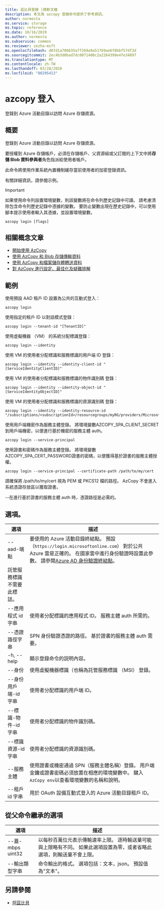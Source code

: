 ```yaml
---
title: 茲比貝登錄 |微軟文檔
description: 本文為 azcopy 登錄命令提供了參考資訊。
author: normesta
ms.service: storage
ms.topic: reference
ms.date: 10/16/2019
ms.author: normesta
ms.subservice: common
ms.reviewer: zezha-msft
ms.openlocfilehash: d07d1a706635a7f269a9a51769ae6f8bbf57df3d
ms.sourcegitcommit: 2ec4b3d0bad7dc0071400c2a2264399e4fe34897
ms.translationtype: MT
ms.contentlocale: zh-TW
ms.lasthandoff: 03/28/2020
ms.locfileid: "80295413"
---
```

# <a name="azcopy-login"></a>azcopy 登入

登錄到 Azure 活動目錄以訪問 Azure 存儲資源。

## <a name="synopsis"></a>概要

登錄到 Azure 活動目錄以訪問 Azure 存儲資源。

要授權到 Azure 存儲帳戶，必須在存儲帳戶、父資源組或父訂閱的上下文中將**存儲 Blob 資料參與者**角色指派給使用者帳戶。

此命令將使用作業系統內置機制緩存當前使用者的加密登錄資訊。

有關詳細資訊，請參閱示例。

> [!IMPORTANT]
> 如果使用命令列設置環境變數，則該變數將在命令列歷史記錄中可讀。 請考慮清除包含命令列歷史記錄中憑據的變數。 要防止變數出現在歷史記錄中，可以使用腳本提示使用者輸入其憑據，並設置環境變數。

```azcopy
azcopy login [flags]
```

## <a name="related-conceptual-articles"></a>相關概念文章

- [開始使用 AzCopy](storage-use-azcopy-v10.md)
- [使用 AzCopy 和 Blob 存儲傳輸資料](storage-use-azcopy-blobs.md)
- [使用 AzCopy 和檔案儲存體轉送資料](storage-use-azcopy-files.md)
- [對 AzCopy 進行設定、最佳化及疑難排解](storage-use-azcopy-configure.md)

## <a name="examples"></a>範例

使用預設 AAD 租戶 ID 設置為公共的互動式登入：

```azcopy
azcopy login
```

使用指定的租戶 ID 以對話模式登錄：

```azcopy
azcopy login --tenant-id "[TenantID]"
```

使用虛擬機器 （VM） 的系統分配標識登錄：

```azcopy
azcopy login --identity
```

使用 VM 的使用者分配標識和服務標識的用戶端 ID 登錄：

```azcopy
azcopy login --identity --identity-client-id "[ServiceIdentityClientID]"
```

使用 VM 的使用者分配標識和服務標識的物件識別碼 登錄：

```azcopy
azcopy login --identity --identity-object-id "[ServiceIdentityObjectID]"
```

使用 VM 的使用者分配標識和服務標識的資源識別碼 登錄：

```azcopy
azcopy login --identity --identity-resource-id "/subscriptions/<subscriptionId>/resourcegroups/myRG/providers/Microsoft.ManagedIdentity/userAssignedIdentities/myID"
```

使用用戶端機密作為服務主體登錄。 將環境變數AZCOPY_SPA_CLIENT_SECRET到用戶端機密，以便進行基於機密的服務主體 auth。

```azcopy
azcopy login --service-principal
```

使用證書和密碼作為服務主體登錄。 將環境變數AZCOPY_SPA_CERT_PASSWORD證書的密碼，以便獲得基於證書的服務主體授權。

```azcopy
azcopy login --service-principal --certificate-path /path/to/my/cert
```

請確保將 /path/to/my/cert 視為 PEM 或 PKCS12 檔的路徑。 AzCopy 不會進入系統憑證存放區以獲取證書。

--在進行基於證書的服務主體 auth 時，憑證路徑是必需的。

## <a name="options"></a>選項。

|選項|描述|
|--|--|
|--aad-端點|要使用的 Azure 活動目錄終結點。 預設 （`https://login.microsoftonline.com`） 對於公共 Azure 雲是正確的。 在國家雲中進行身份驗證時設置此參數。 請參閱[Azure AD 身份驗證終結點](https://docs.microsoft.com/azure/active-directory/develop/authentication-national-cloud#azure-ad-authentication-endpoints)。
託管服務標識不需要此標誌。|
|--應用程式 id 字串|使用者分配標識的應用程式 ID。 服務主體 auth 所需的。|
|--憑證路徑字串|SPN 身份驗證憑證的路徑。 基於證書的服務主體 auth 需要。|
|-h, --help|顯示登錄命令的説明內容。|
|--身份|使用虛擬機器標識（也稱為託管服務標識 （MSI） 登錄。|
|--身份用戶端-id 字串|使用者分配標識的用戶端 ID。|
|--標識-物件-id 字串|使用者分配標識的物件識別碼。|
|--標識資源-id 字串|使用者分配標識的資源識別碼。|
|--服務主體|使用證書或機密通過 SPN（服務主體名稱）登錄。 用戶端金鑰或證書密碼必須放置在相應的環境變數中。 鍵入`AzCopy env`以查看環境變數的名稱和說明。|
|--租戶 id 字串| 用於 OAuth 設備互動式登入的 Azure 活動目錄租戶 ID。|

## <a name="options-inherited-from-parent-commands"></a>從父命令繼承的選項

|選項|描述|
|---|---|
|--蓋-mbps uint32|以每秒百萬位元表示傳輸速率上限。 逐時輸送量可能與上限略有不同。 如果此選項設置為零，或者省略此選項，則輸送量不會上限。|
|--輸出類型字串|命令輸出的格式。 選項包括：文本，json。 預設值為"文本"。|

## <a name="see-also"></a>另請參閱

- [阿茲比貝](storage-ref-azcopy.md)
